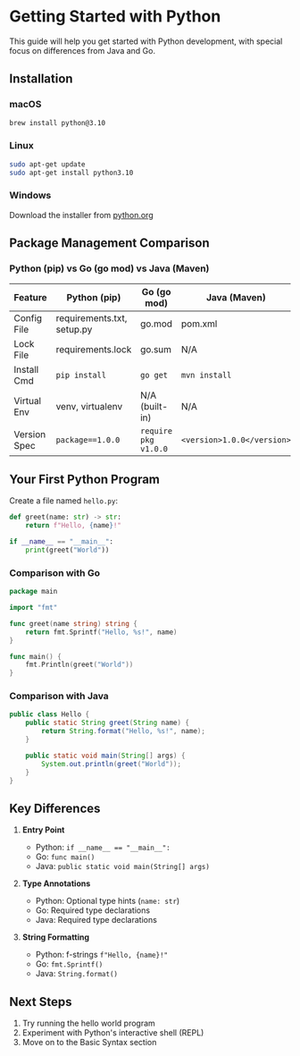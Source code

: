 # Getting Started with Python

This guide will help you get started with Python development, with special focus on differences from Java and Go.

## Installation

### macOS
```bash
brew install python@3.10
```

### Linux
```bash
sudo apt-get update
sudo apt-get install python3.10
```

### Windows
Download the installer from [python.org](https://python.org)

## Package Management Comparison

### Python (pip) vs Go (go mod) vs Java (Maven)

| Feature | Python (pip) | Go (go mod) | Java (Maven) |
|---------|-------------|-------------|--------------|
| Config File | requirements.txt, setup.py | go.mod | pom.xml |
| Lock File | requirements.lock | go.sum | N/A |
| Install Cmd | `pip install` | `go get` | `mvn install` |
| Virtual Env | venv, virtualenv | N/A (built-in) | N/A |
| Version Spec | `package==1.0.0` | `require pkg v1.0.0` | `<version>1.0.0</version>` |

## Your First Python Program

Create a file named `hello.py`:

```python
def greet(name: str) -> str:
    return f"Hello, {name}!"

if __name__ == "__main__":
    print(greet("World"))
```

### Comparison with Go

```go
package main

import "fmt"

func greet(name string) string {
    return fmt.Sprintf("Hello, %s!", name)
}

func main() {
    fmt.Println(greet("World"))
}
```

### Comparison with Java

```java
public class Hello {
    public static String greet(String name) {
        return String.format("Hello, %s!", name);
    }

    public static void main(String[] args) {
        System.out.println(greet("World"));
    }
}
```

## Key Differences

1. **Entry Point**
   - Python: `if __name__ == "__main__":`
   - Go: `func main()`
   - Java: `public static void main(String[] args)`

2. **Type Annotations**
   - Python: Optional type hints (`name: str`)
   - Go: Required type declarations
   - Java: Required type declarations

3. **String Formatting**
   - Python: f-strings `f"Hello, {name}!"`
   - Go: `fmt.Sprintf()`
   - Java: `String.format()`

## Next Steps

1. Try running the hello world program
2. Experiment with Python's interactive shell (REPL)
3. Move on to the Basic Syntax section 